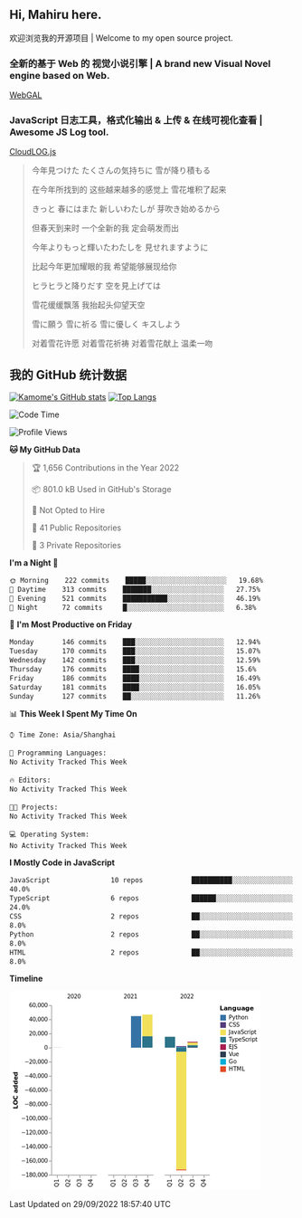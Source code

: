 ## Hi, Mahiru here.

欢迎浏览我的开源项目 | Welcome to my open source project.

### 全新的基于 Web 的 视觉小说引擎 | A brand new Visual Novel engine based on Web.

[WebGAL](https://github.com/MakinoharaShoko/WebGAL)

### JavaScript 日志工具，格式化输出 & 上传 & 在线可视化查看 | Awesome JS Log tool.

[CloudLOG.js](https://github.com/MakinoharaShoko/CloudLog.JS)

> 今年見つけた たくさんの気持ちに 雪が降り積もる  
> 
> 在今年所找到的 这些越来越多的感觉上 雪花堆积了起来  
> 
> きっと 春にはまた 新しいわたしが 芽吹き始めるから  
> 
> 但春天到来时 一个全新的我 定会萌发而出  
> 
> 今年よりもっと輝いたわたしを 見せれますように  
> 
> 比起今年更加耀眼的我 希望能够展现给你  
> 
> ヒラヒラと降りだす 空を見上げては  
> 
> 雪花缓缓飘落 我抬起头仰望天空  
> 
> 雪に願う 雪に祈る 雪に優しく キスしよう  
> 
> 对着雪花许愿 对着雪花祈祷 对着雪花献上 温柔一吻

## 我的 GitHub 统计数据

[![Kamome's GitHub stats](https://github-readme-stats.vercel.app/api?username=MakinoharaShoko)](https://github.com/anuraghazra/github-readme-stats)
[![Top Langs](https://github-readme-stats.vercel.app/api/top-langs/?username=MakinoharaShoko&layout=compact)](https://github.com/anuraghazra/github-readme-stats)

<!--
**MakinoharaShoko/MakinoharaShoko** is a ✨ _special_ ✨ repository because its `README.md` (this file) appears on your GitHub profile.

Here are some ideas to get you started:

- 🔭 I’m currently working on ...
- 🌱 I’m currently learning ...
- 👯 I’m looking to collaborate on ...
- 🤔 I’m looking for help with ...
- 💬 Ask me about ...
- 📫 How to reach me: ...
- 😄 Pronouns: ...
- ⚡ Fun fact: ...
-->

<!--START_SECTION:waka-->
![Code Time](http://img.shields.io/badge/Code%20Time-458%20hrs%2043%20mins-blue)

![Profile Views](http://img.shields.io/badge/Profile%20Views-19-blue)

**🐱 My GitHub Data** 

> 🏆 1,656 Contributions in the Year 2022
 > 
> 📦 801.0 kB Used in GitHub's Storage 
 > 
> 🚫 Not Opted to Hire
 > 
> 📜 41 Public Repositories 
 > 
> 🔑 3 Private Repositories  
 > 
**I'm a Night 🦉** 

```text
🌞 Morning    222 commits    █████░░░░░░░░░░░░░░░░░░░░   19.68% 
🌆 Daytime    313 commits    ███████░░░░░░░░░░░░░░░░░░   27.75% 
🌃 Evening    521 commits    ███████████░░░░░░░░░░░░░░   46.19% 
🌙 Night      72 commits     █░░░░░░░░░░░░░░░░░░░░░░░░   6.38%

```
📅 **I'm Most Productive on Friday** 

```text
Monday       146 commits    ███░░░░░░░░░░░░░░░░░░░░░░   12.94% 
Tuesday      170 commits    ███░░░░░░░░░░░░░░░░░░░░░░   15.07% 
Wednesday    142 commits    ███░░░░░░░░░░░░░░░░░░░░░░   12.59% 
Thursday     176 commits    ████░░░░░░░░░░░░░░░░░░░░░   15.6% 
Friday       186 commits    ████░░░░░░░░░░░░░░░░░░░░░   16.49% 
Saturday     181 commits    ████░░░░░░░░░░░░░░░░░░░░░   16.05% 
Sunday       127 commits    ██░░░░░░░░░░░░░░░░░░░░░░░   11.26%

```


📊 **This Week I Spent My Time On** 

```text
⌚︎ Time Zone: Asia/Shanghai

💬 Programming Languages: 
No Activity Tracked This Week

🔥 Editors: 
No Activity Tracked This Week

🐱‍💻 Projects: 
No Activity Tracked This Week

💻 Operating System: 
No Activity Tracked This Week

```

**I Mostly Code in JavaScript** 

```text
JavaScript               10 repos            ██████████░░░░░░░░░░░░░░░   40.0% 
TypeScript               6 repos             ██████░░░░░░░░░░░░░░░░░░░   24.0% 
CSS                      2 repos             ██░░░░░░░░░░░░░░░░░░░░░░░   8.0% 
Python                   2 repos             ██░░░░░░░░░░░░░░░░░░░░░░░   8.0% 
HTML                     2 repos             ██░░░░░░░░░░░░░░░░░░░░░░░   8.0%

```


**Timeline**

![Chart not found](https://raw.githubusercontent.com/MakinoharaShoko/MakinoharaShoko/main/charts/bar_graph.png) 


 Last Updated on 29/09/2022 18:57:40 UTC
<!--END_SECTION:waka-->
